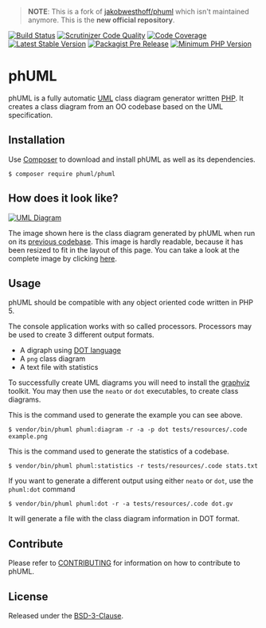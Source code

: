 > **NOTE**: This is a fork of [jakobwesthoff/phuml][1] which isn't maintained anymore.
This is the **new official repository**.

[![Build Status][2]][3]
[![Scrutinizer Code Quality][4]][5]
[![Code Coverage][11]][12]
[![Latest Stable Version][16]][17]
[![Packagist Pre Release][20]][17]
[![Minimum PHP Version][18]][19]

# phUML

phUML is a fully automatic [UML][6] class diagram generator written [PHP][7].
It creates a class diagram from an OO codebase based on the UML specification.

## Installation

Use [Composer][14] to download and install phUML as well as its dependencies.

```
$ composer require phuml/phuml
```

## How does it look like?

[![UML Diagram][8]][9]

The image shown here is the class diagram generated by phUML when run on its [previous codebase][15].
This image is hardly readable, because it has been resized to fit in the layout of this page.
You can take a look at the complete image by clicking [here][9].

## Usage

phUML should be compatible with any object oriented code written in PHP 5.

The console application works with so called processors.
Processors may be used to create 3 different output formats.

* A digraph using [DOT language][13]
* A `png` class diagram
* A text file with statistics

To successfully create UML diagrams you will need to install the [graphviz][10] toolkit.
You may then use the `neato` or `dot` executables, to create class diagrams.

This is the command used to generate the example you can see above.

```
$ vendor/bin/phuml phuml:diagram -r -a -p dot tests/resources/.code example.png
```

This is the command used to generate the statistics of a codebase.

```
$ vendor/bin/phuml phuml:statistics -r tests/resources/.code stats.txt
```

If you want to generate a different output using either `neato` or `dot`, use the `phuml:dot` command

```
$ vendor/bin/phuml phuml:dot -r -a tests/resources/.code dot.gv
```

It will generate a file with the class diagram information in DOT format.

## Contribute

Please refer to [CONTRIBUTING](CONTRIBUTING.md) for information on how to contribute to phUML.

## License

Released under the [BSD-3-Clause](LICENSE).

[1]: https://github.com/jakobwesthoff/phuml
[2]: https://travis-ci.org/MontealegreLuis/phuml.svg?branch=master
[3]: https://travis-ci.org/MontealegreLuis/phuml
[4]: https://scrutinizer-ci.com/g/MontealegreLuis/phuml/badges/quality-score.png?b=master
[5]: https://scrutinizer-ci.com/g/MontealegreLuis/phuml/?branch=master
[6]: http://en.wikipedia.org/wiki/Unified_Modeling_Language
[7]: http://php.net
[8]: https://raw.githubusercontent.com/jakobwesthoff/phuml/master/docs/phuml_example_thumbnail.jpg
[9]: https://raw.githubusercontent.com/jakobwesthoff/phuml/master/docs/phuml_example.png
[10]: http://www.graphviz.org
[11]: https://scrutinizer-ci.com/g/MontealegreLuis/phuml/badges/coverage.png?b=master
[12]: https://scrutinizer-ci.com/g/MontealegreLuis/phuml/?branch=master
[13]: https://en.wikipedia.org/wiki/DOT_(graph_description_language)
[14]: https://getcomposer.org/
[15]: https://github.com/jakobwesthoff/phuml/tree/master/src
[16]: https://img.shields.io/packagist/v/phuml/phuml.svg?style=flat-square
[17]: https://packagist.org/packages/phuml/phuml
[18]: https://img.shields.io/badge/php-%3E%3D%207.1-8892BF.svg?style=flat-square
[19]: https://php.net/
[20]: https://img.shields.io/packagist/vpre/phuml/phuml.svg
